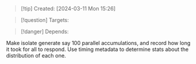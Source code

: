 
>[!tip] Created: [2024-03-11 Mon 15:26]

>[!question] Targets: 

>[!danger] Depends: 

Make isolate generate say 100 parallel accumulations, and record how long it took for all to respond.
Use timing metadata to determine stats about the distribution of each one.